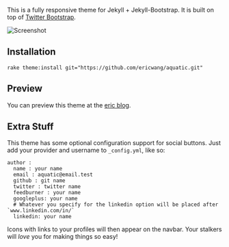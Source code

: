 This is a fully responsive theme for Jekyll + Jekyll-Bootstrap. It is built on top of [Twitter Bootstrap](http://twitter.github.com/bootstrap/).

![Screenshot](http://ericwang.github.com/screenshot.png)

## Installation

	rake theme:install git="https://github.com/ericwang/aquatic.git" 

## Preview

You can preview this theme at the [eric blog](http://ericwang.github.com/).

## Extra Stuff
 
This theme has some optional configuration support for social buttons. Just add your provider and username to `_config.yml`, like so:

	author :
	  name : your name
	  email : aquatic@email.test 
	  github : git name
	  twitter : twitter name
	  feedburner : your name
	  googleplus: your name
	  # Whatever you specify for the linkedin option will be placed after `www.linkedin.com/in/`
	  linkedin: your name

Icons with links to your profiles will then appear on the navbar. Your stalkers will *love* you for making things so easy!